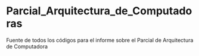 # Parcial_Arquitectura_de_Computadoras
Fuente de todos los códigos para el informe sobre el Parcial de Arquitectura de Computadora
